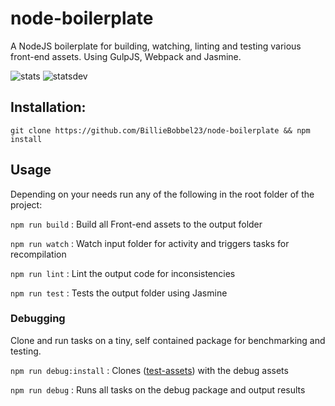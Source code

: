 # node-boilerplate

A NodeJS boilerplate for building, watching, linting and testing various front-end assets.
Using GulpJS, Webpack and Jasmine.

![stats](https://david-dm.org/BillieBobbel23/node-boilerplate/status.svg)
![statsdev](https://david-dm.org/BillieBobbel23/node-boilerplate/dev-status.svg)

## Installation:

``git clone https://github.com/BillieBobbel23/node-boilerplate && npm install``

## Usage
Depending on your needs run any of the following in the root folder of the project:

``npm run build`` :  Build all Front-end assets to the output folder

``npm run watch`` : Watch input folder for activity and triggers tasks for recompilation

``npm run lint`` : Lint the output code for inconsistencies

``npm run test`` : Tests the output folder using Jasmine

### Debugging
Clone and run tasks on a tiny, self contained package for benchmarking and testing.

``npm run debug:install`` : Clones ([test-assets](https://github.com/BillieBobbel23/test-assets)) with the debug assets

``npm run debug`` : Runs all tasks on the debug package and output results

